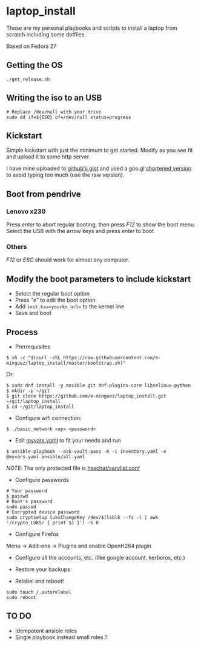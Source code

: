 # laptop_install
Those are my personal playbooks and scripts to install a laptop from scratch
including some dotfiles.

Based on Fedora 27

## Getting the OS

```
./get_release.sh
```

## Writing the iso to an USB

```
# Replace /dev/null with your drive
sudo dd if=${ISO} of=/dev/null status=progress
```

## Kickstart

Simple kickstart with just the minimum to get started. Modify as you see fit
and upload it to some http server.

I have mine uploaded to
[github's gist](https://gist.github.com/e-minguez/988d9acb0632b3b6e99fa714ccd6a2df) and
used a goo.gl [shortened version](https://goo.gl/rdaFBM) to avoid typing too much (use the raw version).

## Boot from pendrive

### Lenovo x230
Press *enter* to abort regular booting, then press *F12* to show
the boot menu.
Select the USB with the arrow keys and press *enter* to boot

### Others
*F12* or *ESC* should work for almost any computer.

## Modify the boot parameters to include kickstart

* Select the regular boot option
* Press *"e"* to edit the boot option
* Add ```inst.ks=<yourks_url>``` to the kernel line
* Save and boot

## Process

* Prerrequisites

```
$ sh -c "$(curl -sSL https://raw.githubusercontent.com/e-minguez/laptop_install/master/bootstrap.sh)"
```

Or:

```
$ sudo dnf install -y ansible git dnf-plugins-core libselinux-python
$ mkdir -p ~/git
$ git clone https://github.com/e-minguez/laptop_install.git ~/git/laptop_install
$ cd ~/git/laptop_install
```

* Configure wifi connection:

```
$ ./basic_network <ap> <password>
```

* Edit [myvars.yaml](myvars.yaml) to fit your needs and run

```
$ ansible-playbook --ask-vault-pass -K -i inventory.yaml -e @myvars.yaml ansible/all.yaml
```

*NOTE:* The only protected file is [hexchat/servlist.conf](hexchat/servlist.conf)

* Configure passwords

```
# Your password
$ passwd
# Root's password
sudo passwd
# Encrypted device password
sudo cryptsetup luksChangeKey /dev/$(lsblk --fs -l | awk '/crypto_LUKS/ { print $1 }') -S 0
```

* Configure Firefox

Menu -> Add-ons -> Plugins and enable OpenH264 plugin

* Configure all the accounts, etc. (like google account, kerberos, etc.)

* Restore your backups

* Relabel and reboot!

```
sudo touch /.autorelabel
sudo reboot
```

## TO DO
* Idempotent ansible roles
* Single playbook instead small roles ?
